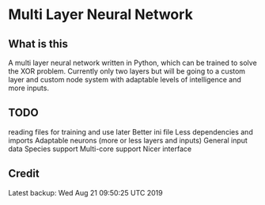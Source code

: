 # Multi Layer Neural Network
## What is this
A multi layer neural network written in Python, which can be trained to solve the XOR problem.
Currently only two layers but will be going to a custom layer and custom node system with
adaptable levels of intelligence and more inputs.

## TODO
reading files for training and use later
Better ini file
Less dependencies and imports
Adaptable neurons (more or less layers and inputs)
General input data
Species support
Multi-core support
Nicer interface

## Credit
Latest backup: Wed Aug 21 09:50:25 UTC 2019
